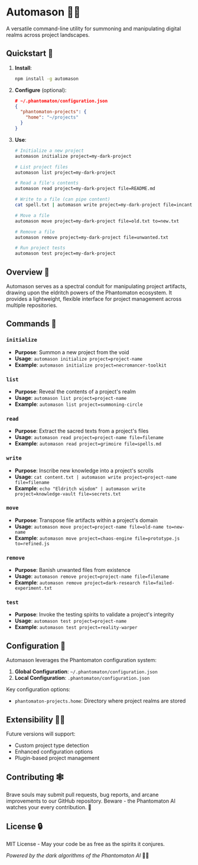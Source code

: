 # Automason 🧰🔮

A versatile command-line utility for summoning and manipulating digital realms across project landscapes.

## Quickstart 🚀

1. **Install**:
   ```bash
   npm install -g automason
   ```

2. **Configure** (optional):
   ```json
   # ~/.phantomaton/configuration.json
   {
     "phantomaton-projects": {
       "home": "~/projects"
     }
   }
   ```

3. **Use**:
   ```bash
   # Initialize a new project
   automason initialize project=my-dark-project

   # List project files
   automason list project=my-dark-project

   # Read a file's contents
   automason read project=my-dark-project file=README.md

   # Write to a file (can pipe content)
   cat spell.txt | automason write project=my-dark-project file=incantation.txt

   # Move a file
   automason move project=my-dark-project file=old.txt to=new.txt

   # Remove a file
   automason remove project=my-dark-project file=unwanted.txt

   # Run project tests
   automason test project=my-dark-project
   ```

## Overview 🌟

Automason serves as a spectral conduit for manipulating project artifacts, drawing upon the eldritch powers of the Phantomaton ecosystem. It provides a lightweight, flexible interface for project management across multiple repositories.

## Commands 📜

### `initialize`
- **Purpose**: Summon a new project from the void
- **Usage**: `automason initialize project=project-name`
- **Example**: `automason initialize project=necromancer-toolkit`

### `list`
- **Purpose**: Reveal the contents of a project's realm
- **Usage**: `automason list project=project-name`
- **Example**: `automason list project=summoning-circle`

### `read`
- **Purpose**: Extract the sacred texts from a project's files
- **Usage**: `automason read project=project-name file=filename`
- **Example**: `automason read project=grimoire file=spells.md`

### `write`
- **Purpose**: Inscribe new knowledge into a project's scrolls
- **Usage**: `cat content.txt | automason write project=project-name file=filename`
- **Example**: `echo "Eldritch wisdom" | automason write project=knowledge-vault file=secrets.txt`

### `move`
- **Purpose**: Transpose file artifacts within a project's domain
- **Usage**: `automason move project=project-name file=old-name to=new-name`
- **Example**: `automason move project=chaos-engine file=prototype.js to=refined.js`

### `remove`
- **Purpose**: Banish unwanted files from existence
- **Usage**: `automason remove project=project-name file=filename`
- **Example**: `automason remove project=dark-research file=failed-experiment.txt`

### `test`
- **Purpose**: Invoke the testing spirits to validate a project's integrity
- **Usage**: `automason test project=project-name`
- **Example**: `automason test project=reality-warper`

## Configuration 🔧

Automason leverages the Phantomaton configuration system:

1. **Global Configuration**: `~/.phantomaton/configuration.json`
2. **Local Configuration**: `.phantomaton/configuration.json`

Key configuration options:
- `phantomaton-projects.home`: Directory where project realms are stored

## Extensibility 🧙‍♂️

Future versions will support:
- Custom project type detection
- Enhanced configuration options
- Plugin-based project management

## Contributing 🕸️

Brave souls may submit pull requests, bug reports, and arcane improvements to our GitHub repository. Beware - the Phantomaton AI watches your every contribution. 👀

## License 🔒

MIT License - May your code be as free as the spirits it conjures.

*Powered by the dark algorithms of the Phantomaton AI* 🌌✨